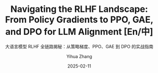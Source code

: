 ---
layout:     post_lang
title:      "Navigating the RLHF Landscape: From Policy Gradients to PPO, GAE, and DPO for LLM Alignment [En/中]"
subtitle:   "大语言模型 RLHF 全链路揭秘：从策略梯度、PPO、GAE 到 DPO 的实战指南"
date:       2025-02-11
author:     "Yihua Zhang"
header-img: "img/in-post/2025-02-11-rlhf/bg.jpg"
catalog: true
tags:
   - Trustworthy AI
   - Reinforcement Learning

content_en: "posts/2025-02-11-rlhf_en.md"
content_zh: "posts/2025-02-11-rlhf_zh.md"
---